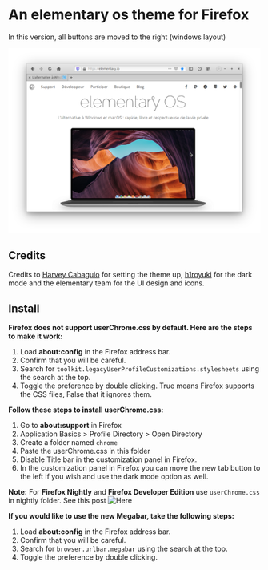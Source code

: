 # An elementary os theme for Firefox
In this version, all buttons are moved to the right (windows layout)

<img src="firefox layout windows.png"/>

## Credits

Credits to [Harvey Cabaguio](https://github.com/harveycabaguio/firefox-elementary-theme) for setting the theme up, [h1royuki](https://github.com/h1royuki/firefox-elementary-theme) for the dark mode and the elementary team for the UI design and icons.

## Install

**Firefox does not support userChrome.css by default. Here are the steps to make it work:**

  1. Load **about:config** in the Firefox address bar.
  2. Confirm that you will be careful.
  3. Search for `toolkit.legacyUserProfileCustomizations.stylesheets` using the search at the top.
  4. Toggle the preference by double clicking. True means Firefox supports the CSS files, False that it ignores them.

**Follow these steps to install userChrome.css:**

  1. Go to **about:support** in Firefox
  2. Application Basics > Profile Directory > Open Directory
  3. Create a folder named `chrome`
  4. Paste the userChrome.css in this folder
  5. Disable Title bar in the customization panel in Firefox.
  5. In the customization panel in Firefox you can move the new tab button to the left if you wish and use the dark mode option as well.

**Note:** For **Firefox Nightly** and **Firefox Developer Edition** use ``userChrome.css`` in nightly folder.
See this post ![Here](https://github.com/Zonnev/elementaryos-firefox-theme/issues/37)

**If you would like to use the new Megabar, take the following steps:**

  1. Load **about:config** in the Firefox address bar.
  2. Confirm that you will be careful.
  3. Search for `browser.urlbar.megabar` using the search at the top.
  4. Toggle the preference by double clicking.
